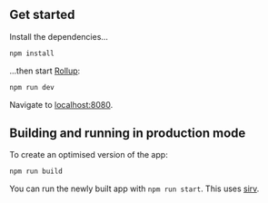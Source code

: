 ## Get started

Install the dependencies...

```bash
npm install
```
...then start [Rollup](https://rollupjs.org):
```bash
npm run dev
```

Navigate to [localhost:8080](http://localhost:8080). 

## Building and running in production mode

To create an optimised version of the app:

```bash
npm run build
```

You can run the newly built app with `npm run start`. This uses [sirv](https://github.com/lukeed/sirv).
